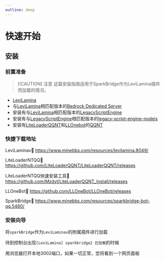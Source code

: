 ```yaml
---
outline: deep
---
```


# 快速开始

## 安装

### 前置准备

> [!CAUTION] 注意
> 这篇安装指南适用于SparkBridge作为LeviLamina插件而加载的情况。

 - [LeviLamina](https://github.com/LiteLDev/LeviLamina) 
 - 与[LeviLamina](https://github.com/LiteLDev/LeviLamina)相匹配版本的[Bedrock Dedicated Server](https://www.minecraft.net/zh-hans/download/server/bedrock)
 - 安装有与[LeviLamina](https://github.com/LiteLDev/LeviLamina)相匹配版本的[LegacyScriptEngine](https://github.com/LiteLDev/LegacyScriptEngine)
 - 安装有与[LegacyScriptEngine](https://github.com/LiteLDev/LegacyScriptEngine)相匹配版本的[legacy-script-engine-nodejs](https://github.com/LiteLDev/LegacyScriptEngine)
 - 安装有[LiteLoaderQQNT](https://github.com/LiteLoaderQQNT/LiteLoaderQQNT)和[LLOnebot](https://github.com/LLOneBot/LLOneBot)的[QQNT](https://im.qq.com/pcqq/index.shtml)

### 快捷下载地址


LeviLaminav🔗 https://www.minebbs.com/resources/levilamina.8049/

LiteLoaderNTQQ🔗  https://github.com/LiteLoaderQQNT/LiteLoaderQQNT/releases

LiteLoaderNTQQ快速安装工具🔗 https://github.com/Mzdyl/LiteLoaderQQNT_Install/releases

LLOneBot🔗 https://github.com/LLOneBot/LLOneBot/releases

SparkBridge🔗 https://www.minebbs.com/resources/sparkbridge-bot-qq.5480/


### 安装向导

将`sparkBridge`作为`LeviLaminav`的附属插件进行加载

待到控制台出现`[LeviLamina] sparkbridge2 已加载`的时候

用浏览器打开本地3002端口，如果一切正常，您将看到一个网页面板